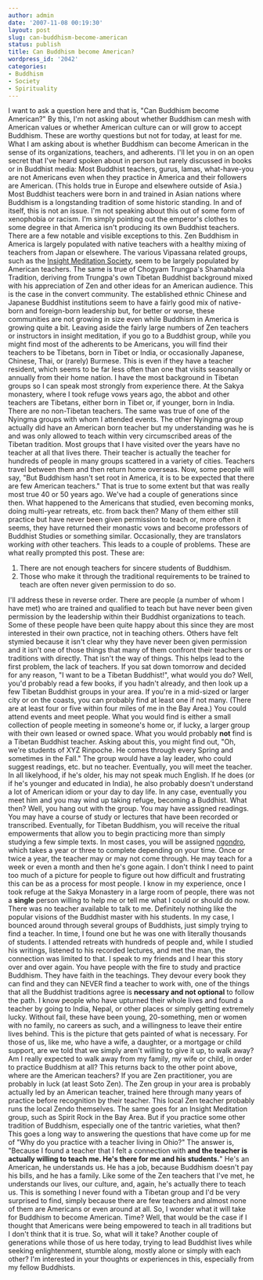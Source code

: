 ```yaml
---
author: admin
date: '2007-11-08 00:19:30'
layout: post
slug: can-buddhism-become-american
status: publish
title: Can Buddhism become American?
wordpress_id: '2042'
categories:
- Buddhism
- Society
- Spirituality
---
```


I want to ask a question here and that is, "Can Buddhism become
American?" By this, I'm not asking about whether Buddhism can mesh with
American values or whether American culture can or will grow to accept
Buddhism. These are worthy questions but not for today, at least for me.
What I am asking about is whether Buddhism can become American in the
sense of its organizations, teachers, and adherents. I'll let you in on
an open secret that I've heard spoken about in person but rarely
discussed in books or in Buddhist media: Most Buddhist teachers, gurus,
lamas, what-have-you are not Americans even when they practice in
America and their followers are American. (This holds true in Europe and
elsewhere outside of Asia.) Most Buddhist teachers were born in and
trained in Asian nations where Buddhism is a longstanding tradition of
some historic standing. In and of itself, this is not an issue. I'm not
speaking about this out of some form of xenophobia or racism. I'm simply
pointing out the emperor's clothes to some degree in that America isn't
producing its own Buddhist teachers. There are a few notable and visible
exceptions to this. Zen Buddhism in America is largely populated with
native teachers with a healthy mixing of teachers from Japan or
elsewhere. The various Vipassana related groups, such as the [Insight
Meditation Society](http://www.dharma.org/ims/index.php), seem to be
largely populated by American teachers. The same is true of Chogyam
Trungpa's Shamabhala Tradition, deriving from Trungpa's own Tibetan
Buddhist background mixed with his appreciation of Zen and other ideas
for an American audience. This is the case in the convert community. The
established ethnic Chinese and Japanese Buddhist institutions seem to
have a fairly good mix of native-born and foreign-born leadership but,
for better or worse, these communities are not growing in size even
while Buddhism in America is growing quite a bit. Leaving aside the
fairly large numbers of Zen teachers or instructors in insight
meditation, if you go to a Buddhist group, while you might find most of
the adherents to be Americans, you will find their teachers to be
Tibetans, born in Tibet or India, or occasionally Japanese, Chinese,
Thai, or (rarely) Burmese. This is even if they have a teacher resident,
which seems to be far less often than one that visits seasonally or
annually from their home nation. I have the most background in Tibetan
groups so I can speak most strongly from experience there. At the Sakya
monastery, where I took refuge vows years ago, the abbot and other
teachers are Tibetans, either born in Tibet or, if younger, born in
India. There are no non-Tibetan teachers. The same was true of one of
the Nyingma groups with whom I attended events. The other Nyingma group
actually did have an American born teacher but my understanding was he
is and was only allowed to teach within very circumscribed areas of the
Tibetan tradition. Most groups that I have visited over the years have
no teacher at all that lives there. Their teacher is actually the
teacher for hundreds of people in many groups scattered in a variety of
cities. Teachers travel between them and then return home overseas. Now,
some people will say, "But Buddhism hasn't set root in America, it is to
be expected that there are few American teachers." That is true to some
extent but that was really most true 40 or 50 years ago. We've had a
couple of generations since then. What happened to the Americans that
studied, even becoming monks, doing multi-year retreats, etc. from back
then? Many of them either still practice but have never been given
permission to teach or, more often it seems, they have returned their
monastic vows and become professors of Buddhist Studies or something
similar. Occasionally, they are translators working *with* other
teachers. This leads to a couple of problems. These are what really
prompted this post. These are:

1.  There are not enough teachers for sincere students of Buddhism.
2.  Those who make it through the traditional requirements to be trained
    to teach are often never given permission to do so.

I'll address these in reverse order. There are people (a number of whom
I have met) who are trained and qualified to teach but have never been
given permission by the leadership within their Buddhist organizations
to teach. Some of these people have been quite happy about this since
they are most interested in their own practice, not in teaching others.
Others have felt stymied because it isn't clear why they have never been
given permission and it isn't one of those things that many of them
confront their teachers or traditions with directly. That isn't the way
of things. This helps lead to the first problem, the lack of teachers.
If you sat down tomorrow and decided for any reason, "I want to be a
Tibetan Buddhist!", what would you do? Well, you'd probably read a few
books, if you hadn't already, and then look up a few Tibetan Buddhist
groups in your area. If you're in a mid-sized or larger city or on the
coasts, you can probably find at least one if not many. (There are at
least four or five within four miles of me in the Bay Area.) You could
attend events and meet people. What you would find is either a small
collection of people meeting in someone's home or, if lucky, a larger
group with their own leased or owned space. What you would probably
**not** find is a Tibetan Buddhist teacher. Asking about this, you might
find out, "Oh, we're students of XYZ Rinpoche. He comes through every
Spring and sometimes in the Fall." The group would have a lay leader,
who could suggest readings, etc. but no teacher. Eventually, you will
meet the teacher. In all likelyhood, if he's older, his may not speak
much English. If he does (or if he's younger and educated in India), he
also probably doesn't understand a lot of American idiom or your day to
day life. In any case, eventually you meet him and you may wind up
taking refuge, becoming a Buddhist. What then? Well, you hang out with
the group. You may have assigned readings. You may have a course of
study or lectures that have been recorded or transcribed. Eventually,
for Tibetan Buddhism, you will receive the ritual empowerments that
allow you to begin practicing more than simply studying a few simple
texts. In most cases, you will be assigned
[ngondro](http://en.wikipedia.org/wiki/Ngöndro), which takes a year or
three to complete depending on your time. Once or twice a year, the
teacher may or may not come through. He may teach for a week or even a
month and then he's gone again. I don't think I need to paint too much
of a picture for people to figure out how difficult and frustrating this
can be as a process for most people. I know in my experience, once I
took refuge at the Sakya Monastery in a large room of people, there was
not a **single** person willing to help me or tell me what I could or
should do now. There was no teacher available to talk to me. Definitely
nothing like the popular visions of the Buddhist master with his
students. In my case, I bounced around through several groups of
Buddhists, just simply trying to find a teacher. In time, I found one
but he was one with literally thousands of students. I attended retreats
with hundreds of people and, while I studied his writings, listened to
his recorded lectures, and met the man, the connection was limited to
that. I speak to my friends and I hear this story over and over again.
You have people with the fire to study and practice Buddhism. They have
faith in the teachings. They devour every book they can find and they
can NEVER find a teacher to work with, one of the things that all the
Buddhist traditions agree is **necessary and not optional** to follow
the path. I know people who have upturned their whole lives and found a
teacher by going to India, Nepal, or other places or simply getting
extremely lucky. Without fail, these have been young, 20-something, men
or women with no family, no careers as such, and a willingness to leave
their entire lives behind. This is the picture that gets painted of what
is necessary. For those of us, like me, who have a wife, a daughter, or
a mortgage or child support, are we told that we simply aren't willing
to give it up, to walk away? Am I really expected to walk away from my
family, my wife or child, in order to practice Buddhism at all? This
returns back to the other point above, where are the American teachers?
If you are Zen practitioner, you are probably in luck (at least Soto
Zen). The Zen group in your area is probably actually led by an American
teacher, trained here through many years of practice before recognition
by their teacher. This local Zen teacher probably runs the local Zendo
themselves. The same goes for an Insight Meditation group, such as
Spirit Rock in the Bay Area. But if you practice some other tradition of
Buddhism, especially one of the tantric varieties, what then? This goes
a long way to answering the questions that have come up for me of "Why
do you practice with a teacher living in Ohio?" The answer is, "Because
I found a teacher that I felt a connection with **and the teacher is
actually willing to teach me. He's there for me and his students.**"
He's an American, he understands us. He has a job, because Buddhism
doesn't pay his bills, and he has a family. Like some of the Zen
teachers that I've met, he understands our lives, our culture, and,
again, he's actually there to teach us. This is something I never found
with a Tibetan group and I'd be very surprised to find, simply because
there are few teachers and almost none of them are Americans or even
around at all. So, I wonder what it will take for Buddhism to become
American. Time? Well, that would be the case if I thought that Americans
were being empowered to teach in all traditions but I don't think that
it is true. So, what will it take? Another couple of generations while
those of us here today, trying to lead Buddhist lives while seeking
enlightenment, stumble along, mostly alone or simply with each other?
I'm interested in your thoughts or experiences in this, especially from
my fellow Buddhists.
